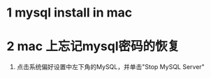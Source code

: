 # 1 mysql install in mac
# 2 mac 上忘记mysql密码的恢复
1. 点击系统偏好设置中左下角的MySQL，并单击"Stop MySQL Server" 
<!--stackedit_data:
eyJoaXN0b3J5IjpbLTgwMDc3NzE3Myw0OTA1MjY0OTJdfQ==
-->